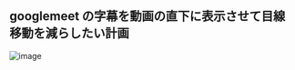 ## googlemeet の字幕を動画の直下に表示させて目線移動を減らしたい計画
![image](https://user-images.githubusercontent.com/72111956/210371426-bbdca8e9-a3dd-47e2-91aa-64469f6485d7.png)

